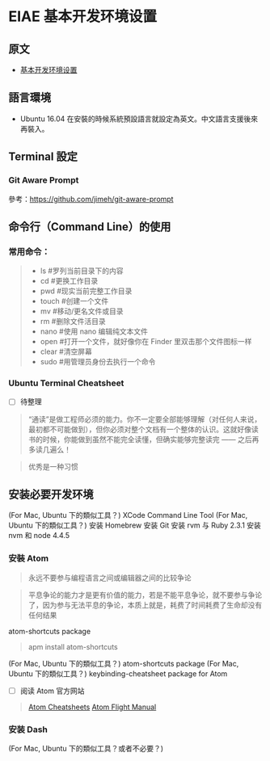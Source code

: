# EIAE 基本开发环境设置

## 原文

- [基本开发环境设置](http://xiaolai.li/2016/06/16/makecs-basic-dev-env-settup/)


## 語言環境

- Ubuntu 16.04 在安裝的時候系統預設語言就設定為英文。中文語言支援後來再裝入。


## Terminal 設定

### Git Aware Prompt

參考：https://github.com/jimeh/git-aware-prompt


## 命令行（Command Line）的使用

### 常用命令：

> -  ls #罗列当前目录下的内容
> - cd #更换工作目录
> - pwd #现实当前完整工作目录
> - touch #创建一个文件
> - mv #移动/更名文件或目录
> - rm #删除文件活目录
> - nano #使用 nano 编辑纯文本文件
> - open #打开一个文件，就好像你在 Finder 里双击那个文件图标一样
> - clear #清空屏幕
> - sudo #用管理员身份去执行一个命令

### Ubuntu Terminal Cheatsheet

- [ ] 待整理

> “通读”是做工程师必须的能力。你不一定要全部能够理解（对任何人来说，最初都不可能做到），但你必须对整个文档有一个整体的认识。这就好像读书的时候，你能做到虽然不能完全读懂，但确实能够完整读完 —— 之后再多读几遍么！

> 优秀是一种习惯


## 安装必要开发环境

(For Mac, Ubuntu 下的類似工具？) XCode Command Line Tool
(For Mac, Ubuntu 下的類似工具？) 安装 Homebrew
安装 Git
安装 rvm 与 Ruby 2.3.1
安装 nvm 和 node 4.4.5

### 安裝 Atom

> 永远不要参与编程语言之间或编辑器之间的比较争论

> 平息争论的能力才是更有价值的能力，若是不能平息争论，就不要参与争论了，因为参与无法平息的争论，本质上就是，耗费了时间耗费了生命却没有任何结果



atom-shortcuts package
> apm install atom-shortcuts

(For Mac, Ubuntu 下的類似工具？) atom-shortcuts package
(For Mac, Ubuntu 下的類似工具？) keybinding-cheatsheet package for Atom

- [ ] 阅读 Atom 官方网站

> [Atom Cheatsheets](http://d2wy8f7a9ursnm.cloudfront.net/atom-editor-cheat-sheet.pdf) 
> [Atom Flight Manual](http://flight-manual.atom.io/)


### 安装 Dash

(For Mac, Ubuntu 下的類似工具？或者不必要？)
